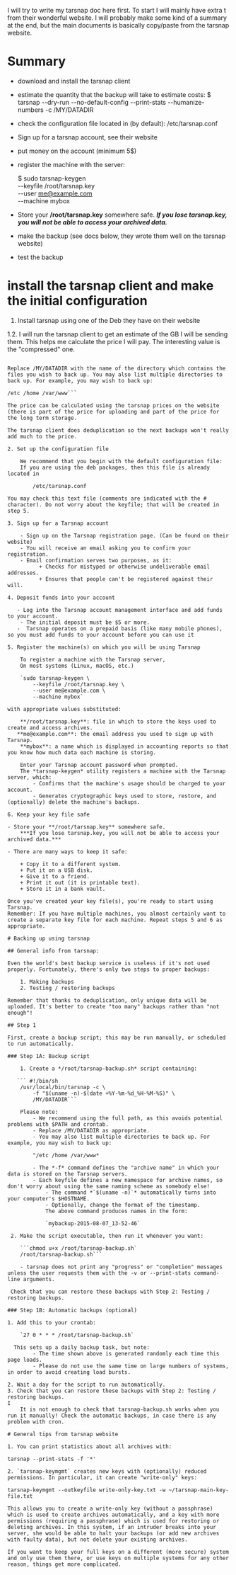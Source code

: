 I will try to write my tarsnap doc here first.
To start I will mainly have extra t from their wonderful website.
I will probably make some kind of a summary at the end, but the main documents is basically copy/paste from the tarsnap website.

# Summary 

- download and install the tarsnap client
- estimate the quantity that the backup will take to estimate costs:
    $ tarsnap --dry-run --no-default-config --print-stats --humanize-numbers -c /MY/DATADIR
- check the configuration file located in (by default): 
        /etc/tarsnap.conf
- Sign up for a tarsnap account, see their website 
- put money on the account (minimum 5$)
- register the machine with the server:

    $ sudo tarsnap-keygen \
    	--keyfile /root/tarsnap.key \
    	--user me@example.com \
    	--machine mybox

- Store your **/root/tarsnap.key** somewhere safe.
    ***If you lose tarsnap.key, you will not be able to access your archived data.***
- make the backup (see docs below, they wrote them well on the tarsnap website)
- test the backup

# install the tarsnap client and make the initial configuration

1. Install tarsnap using one of the Deb they have on their website

1.2. I will run the tarsnap client to get an estimate of the GB I will be sending them. This helps me calculate the price I will pay.
The interesting value is the "compressed" one.

```tarsnap --dry-run --no-default-config --print-stats --humanize-numbers -c /MY/DATADIR

Replace /MY/DATADIR with the name of the directory which contains the files you wish to back up. You may also list multiple directories to back up. For example, you may wish to back up:

/etc /home /var/www```

The price can be calculated using the tarsnap prices on the website (there is part of the price for uploading and part of the price for the long term storage.

The tarsnap client does deduplication so the next backups won't really add much to the price.

2. Set up the configuration file

    We recommend that you begin with the default configuration file:
    If you are using the deb packages, then this file is already located in

        /etc/tarsnap.conf

You may check this text file (comments are indicated with the # character). Do not worry about the keyfile; that will be created in step 5. 

3. Sign up for a Tarsnap account

    - Sign up on the Tarsnap registration page. (Can be found on their website)
    - You will receive an email asking you to confirm your registration.
    - Email confirmation serves two purposes, as it:
          + Checks for mistyped or otherwise undeliverable email addresses.
          + Ensures that people can't be registered against their will. 

4. Deposit funds into your account

   - Log into the Tarsnap account management interface and add funds to your account.
    - The initial deposit must be $5 or more.
   -  Tarsnap operates on a prepaid basis (like many mobile phones), so you must add funds to your account before you can use it

5. Register the machine(s) on which you will be using Tarsnap

    To register a machine with the Tarsnap server,
    On most systems (Linux, macOS, etc.)

    `sudo tarsnap-keygen \
    	--keyfile /root/tarsnap.key \
    	--user me@example.com \
    	--machine mybox`

with appropriate values substituted:

    **/root/tarsnap.key**: file in which to store the keys used to create and access archives.
   **me@example.com**: the email address you used to sign up with Tarsnap.
    **mybox**: a name which is displayed in accounting reports so that you know how much data each machine is storing.

    Enter your Tarsnap account password when prompted.
    The *tarsnap-keygen* utility registers a machine with the Tarsnap server, which:
        - Confirms that the machine's usage should be charged to your account.
        - Generates cryptographic keys used to store, restore, and (optionally) delete the machine's backups.

6. Keep your key file safe

- Store your **/root/tarsnap.key** somewhere safe.
    ***If you lose tarsnap.key, you will not be able to access your archived data.***

- There are many ways to keep it safe:

    + Copy it to a different system.
    + Put it on a USB disk.
    + Give it to a friend.
    + Print it out (it is printable text).
    + Store it in a bank vault.

Once you've created your key file(s), you're ready to start using Tarsnap.
Remember: If you have multiple machines, you almost certainly want to create a separate key file for each machine. Repeat steps 5 and 6 as appropriate. 

# Backing up using tarsnap

## General info from tarsnap:

Even the world's best backup service is useless if it's not used properly. Fortunately, there's only two steps to proper backups:

    1. Making backups
    2. Testing / restoring backups

Remember that thanks to deduplication, only unique data will be uploaded. It's better to create "too many" backups rather than "not enough"! 

## Step 1

First, create a backup script; this may be run manually, or scheduled to run automatically.

### Step 1A: Backup script

    1. Create a */root/tarsnap-backup.sh* script containing:

   ``` #!/bin/sh
    /usr/local/bin/tarsnap -c \
    	-f "$(uname -n)-$(date +%Y-%m-%d_%H-%M-%S)" \
    	/MY/DATADIR```

    Please note:
        - We recommend using the full path, as this avoids potential problems with $PATH and crontab.
        - Replace /MY/DATADIR as appropriate.
        - You may also list multiple directories to back up. For example, you may wish to back up:

        "/etc /home /var/www*

        - The *-f* command defines the "archive name" in which your data is stored on the Tarsnap servers.
        - Each keyfile defines a new namespace for archive names, so don't worry about using the same naming scheme as somebody else!
            - The command *`$(uname -n)`* automatically turns into your computer's $HOSTNAME.
            - Optionally, change the format of the timestamp.
            The above command produces names in the form:

            `mybackup-2015-08-07_13-52-46`

 2. Make the script executable, then run it whenever you want:

    ```chmod u+x /root/tarsnap-backup.sh`
    /root/tarsnap-backup.sh```

    - tarsnap does not print any "progress" or "completion" messages unless the user requests them with the -v or --print-stats command-line arguments.

 Check that you can restore these backups with Step 2: Testing / restoring backups. 

### Step 1B: Automatic backups (optional)

1. Add this to your crontab:

    `27 0 * * * /root/tarsnap-backup.sh`

  This sets up a daily backup task, but note:
        - The time shown above is generated randomly each time this page loads.
        - Please do not use the same time on large numbers of systems, in order to avoid creating load bursts.

2. Wait a day for the script to run automatically.
3. Check that you can restore these backups with Step 2: Testing / restoring backups.
I
    It is not enough to check that tarsnap-backup.sh works when you run it manually! Check the automatic backups, in case there is any problem with cron. 

# General tips from tarsnap website

1. You can print statistics about all archives with:

tarsnap --print-stats -f '*'

2. `tarsnap-keymgmt` creates new keys with (optionally) reduced permissions. In particular, it can create "write-only" keys:

tarsnap-keymgmt --outkeyfile write-only-key.txt -w ~/tarsnap-main-key-file.txt

This allows you to create a write-only key (without a passphrase) which is used to create archives automatically, and a key with more permissions (requiring a passphrase) which is used for restoring or deleting archives. In this system, if an intruder breaks into your server, she would be able to halt your backups (or add new archives with faulty data), but not delete your existing archives.

If you want to keep your full keys on a different (more secure) system and only use them there, or use keys on multiple systems for any other reason, things get more complicated.


